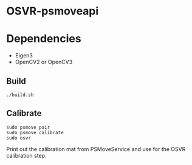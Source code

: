 # OSVR-psmoveapi

# Dependencies

* Eigen3
* OpenCV2 or OpenCV3

## Build

    ./build.sh

## Calibrate

	sudo psmove pair
	sudo psmove calibrate
	sudo osvr

Print out the calibration mat from PSMoveService and use for the OSVR calibration step.
